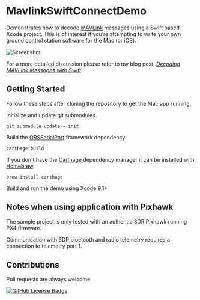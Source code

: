 # MavlinkSwiftConnectDemo

Demonstrates how to decode [MAVLink](http://qgroundcontrol.org/mavlink/start) messages using a Swift based Xcode project. This is of interest if you’re attempting to write your own ground control station software for the Mac (or iOS).

![Screenshot](http://kouky.org/assets/mavlink-connect/mavlink-connect.png)

For a more detailed discussion please refer to my blog post, *[Decoding MAVLink Messages with Swift](http://kouky.org/blog/2015/11/09/decoding-mavlink-messages-with-swift.html)*.

## Getting Started

Follow these steps after cloning the repository to get the Mac app running.

Initialize and update git submodules.

    git submodule update --init

Build the [ORSSerialPort](https://github.com/armadsen/ORSSerialPort) framework dependency.

    carthage build

If you don't have the [Carthage](https://github.com/Carthage/Carthage) dependency manager it can be installed with [Homebrew](http://brew.sh).

    brew install carthage

Build and run the demo using Xcode 9.1+

## Notes when using application with Pixhawk

The sample project is only tested with an authentic 3DR Pixhawk running PX4 firmware.

Communication with 3DR bluetooth and radio telemetry requires a connection to telemetry port 1.

## Contributions

Pull requests are always welcome!

[![GitHub License Badge](https://img.shields.io/badge/license-MIT-blue.svg)](https://raw.githubusercontent.com/kouky/MavlinkSwiftConnectDemo/master/LICENSE)
